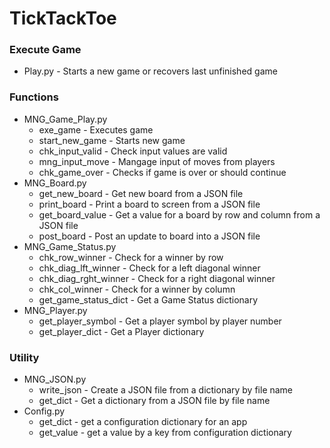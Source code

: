 TickTackToe
===========

### Execute Game
* Play.py - Starts a new game or recovers last unfinished game

### Functions
* MNG_Game_Play.py 
  * exe_game             - Executes game
  * start_new_game       - Starts new game
  * chk_input_valid      - Check input values are valid
  * mng_input_move       - Mangage input of moves from players 
  * chk_game_over        - Checks if game is over or should continue
* MNG_Board.py
  * get_new_board        - Get new board from a JSON file
  * print_board          - Print a board to screen from a JSON file
  * get_board_value      - Get a value for a board by row and column from a JSON file
  * post_board           - Post an update to board into a JSON file
* MNG_Game_Status.py
  * chk_row_winner       - Check for a winner by row
  * chk_diag_lft_winner  - Check for a left diagonal winner
  * chk_diag_rght_winner - Check for a right diagonal winner
  * chk_col_winner       - Check for a winner by column
  * get_game_status_dict - Get a Game Status dictionary
* MNG_Player.py
  * get_player_symbol    - Get a player symbol by player number
  * get_player_dict      - Get a Player dictionary

### Utility
* MNG_JSON.py
  * write_json           - Create a JSON file from a dictionary by file name
  * get_dict             - Get a dictionary from a JSON file by file name
* Config.py
  * get_dict             - get a configuration dictionary for an app
  * get_value            - get a value by a key from configuration dictionary
